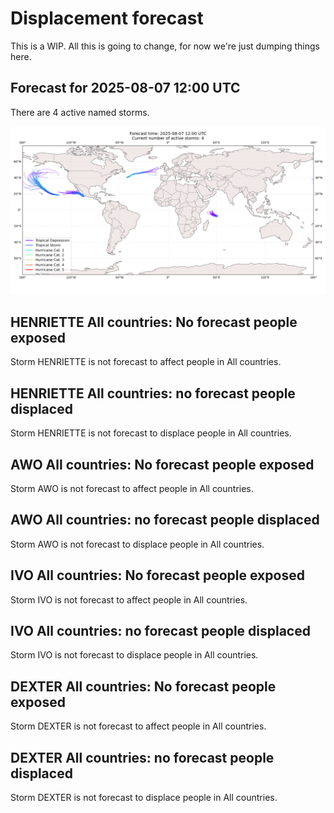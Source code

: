 # Displacement forecast

This is a WIP. All this is going to change, for now we're just dumping things here.
## Forecast for 2025-08-07 12:00 UTC

There are 4 active named storms.

![Active storm ensemble tracks](ECMWF_TC_tracks_20250807120000.png)

## HENRIETTE All countries: No forecast people exposed

Storm HENRIETTE is not forecast to affect people in All countries.

## HENRIETTE All countries: no forecast people displaced

Storm HENRIETTE is not forecast to displace people in All countries.

## AWO All countries: No forecast people exposed

Storm AWO is not forecast to affect people in All countries.

## AWO All countries: no forecast people displaced

Storm AWO is not forecast to displace people in All countries.

## IVO All countries: No forecast people exposed

Storm IVO is not forecast to affect people in All countries.

## IVO All countries: no forecast people displaced

Storm IVO is not forecast to displace people in All countries.

## DEXTER All countries: No forecast people exposed

Storm DEXTER is not forecast to affect people in All countries.

## DEXTER All countries: no forecast people displaced

Storm DEXTER is not forecast to displace people in All countries.

